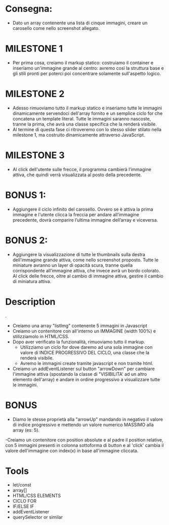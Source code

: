 # Consegna:
- Dato un array contenente una lista di cinque immagini, creare un carosello come nello screenshot allegato.

# MILESTONE 1
- Per prima cosa, creiamo il markup statico: costruiamo il container e inseriamo un'immagine grande al centro: avremo così la struttura base e gli stili pronti per poterci poi concentrare solamente sull'aspetto logico.

# MILESTONE 2
- Adesso rimuoviamo tutto il markup statico e inseriamo tutte le immagini dinamicamente servendoci dell'array fornito e un semplice ciclo for che concatena un template literal. Tutte le immagini saranno nascoste, tranne la prima, che avrà una classe specifica che la renderà visibile. 
- Al termine di questa fase ci ritroveremo con lo stesso slider stilato nella milestone 1, ma costruito dinamicamente attraverso JavaScript.

# MILESTONE 3
- Al click dell'utente sulle frecce, il programma cambierà l’immagine attiva, che quindi verrà visualizzata al posto della precedente.

# BONUS 1:
- Aggiungere il ciclo infinito del carosello. Ovvero se è attiva la prima immagine e l'utente clicca la freccia per andare all’immagine precedente, dovrà comparire l’ultima immagine dell’array e viceversa.

# BONUS 2:
- Aggiungere la visualizzazione di tutte le thumbnails sulla destra dell’immagine grande attiva, come nello screenshot proposto. Tutte le miniature avranno un layer di opacità scura, tranne quella corrispondente all’immagine attiva, che invece avrà un bordo colorato. Al click delle frecce, oltre al cambio di immagine attiva, gestire il cambio di miniatura attiva.


# Description
.
- Creiamo una array "listImg" contenente 5 immagini in Javascript
- Creiamo un contenitore con all'interno un IMMAGINE (width 100%) e stilizziamolo in HTML/CSS.
- Dopo aver verificato la funzionalità, rimuoviamo tutto il markup.
    - Utilizziamo un ciclo for dove daremo ad una sola immagine con valore di INDICE PROGRESSIVO DEL CICLO, una classe che la renderà visibile.
    - Avremo le immagini create tramite javascript e non tramite html.
- Creiamo un addEventListener sul button "arrowDown" per cambiare l'immagine attiva (spostando la classe di "VISIBILITA' ad un altro elemento dell'array) e andare in ordine progressivo a visualizzare tutte le immagini.


# BONUS

- Diamo le stesse proprietà alla "arrowUp" mandando in negativo il valore di indice progressivo e mettendo un valore numerico MASSIMO alla array (es: 5).

-Creiamo un contenitore con position absolute e al padre il position relative, con 5 immagini presenti in colonna sottoforma di button e al 'click' cambia il valore dell'immagine con index(x) in base all'immagine cliccata.


# Tools
- let/const
- array[]
- HTML/CSS ELEMENTS
- CICLO FOR
- IF/ELSE IF
- addEventListener
- querySelector or similar
